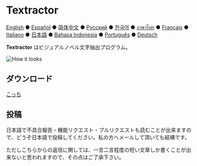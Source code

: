 # Textractor

[English](README.md) ● [Español](README_ES.md) ● [简体中文](README_SC.md) ● [Русский](README_RU.md) ● [한국어](README_KR.md) ● [ภาษาไทย](README_TH.md) ● [Français](README_FR.md) ● [Italiano](README_IT.md) ● [日本語](README_JP.md) ● [Bahasa Indonesia](README_ID.md) ● [Português](README_PT.md) ● [Deutsch](README_DE.md)

**Textractor** はビジュアルノベル文字抽出プログラム。

![How it looks](screenshot.png)

## ダウンロード

[こっち](https://github.com/Artikash/Textractor/releases)

## 投稿

日本語で不具合報告・機能リクエスト・プルリクエストも読むことが出来ますので、どうぞ日本語で投稿してください。私の方へメールして頂いても結構です。

ただしこちらからの返信に関しては、一言二言程度の短い文章しか書くことが出来ないと思われますので、その点はご了承下さい。
